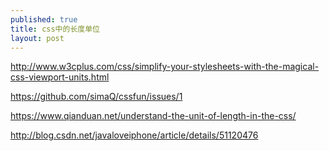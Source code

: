 ```yaml
---
published: true
title: css中的长度单位
layout: post
---
```

http://www.w3cplus.com/css/simplify-your-stylesheets-with-the-magical-css-viewport-units.html

https://github.com/simaQ/cssfun/issues/1

https://www.qianduan.net/understand-the-unit-of-length-in-the-css/

http://blog.csdn.net/javaloveiphone/article/details/51120476
